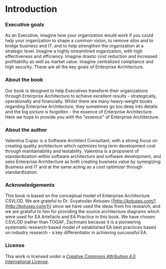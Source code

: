 # Introduction

### Executive goals

As an Executive, imagine how your organization would work if you could help your organization to shape a common vision, to remove silos and to bridge business and IT, and to help strengthen the organization at a strategic level. Imagine a highly streamlined organization, with high effectiveness and efficiency. Imagine drastic cost reduction and increased profitability as well as market value. Imagine centralized compliance and high security. These are all the key goals of Enterprise Architecture.

### About the book

Our book is designed to help Executives transform their organizations through Enterprise Architecture to achieve excellent results - strategically, operationally and financially. Whilst there are many heavy-weight books regarding Enterprise Architecture, they sometimes go too deep into details and the big picture is forgotten - the essence of Enterprise Architecture. Here we hope to provide you with  the "essence" of Enterprise Architecture.

### About the author

Valentina Cupac is a Software Architect Consultant, with a strong focus on creating quality architecture which optimizes long term development cost through maintainability and testability. Valentina is a proponent of standardization within software architecture and software development, and sees Enterprise Architecture as both creating business value by synergizing Business and IT and at the same acting as a cost optimizer through standardization.

### Acknowledgements

This book is based on the conceptual model of Enterprise Architecture CSVLOD. We are grateful to Dr. Svyatoslav Kotusev \([http://kotusev.com/](http://kotusev.com/)\) since we have used the ideas from his research, and we are grateful to him for providing the source architecture diagrams which were used for EA Artefacts and EA Practice in this book. We have chosen CSVLOD \(rather than TOGAF, Zachman\) because it is a pioneering systematic research-based model of established EA best practices based on industry research - a key differentiator in achieving successful EA.

### License

This work is licensed under a [Creative Commons Attribution 4.0 International License](http://creativecommons.org/licenses/by/4.0/).

